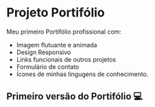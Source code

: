# Projeto Portifólio 

Meu primeiro Portifólio profissional com:
+ Imagem flutuante e animada
+ Design Responsivo
+ Links funcionais de outros projetos
+ Formulário de contato
+ Ícones de minhas lingugens de conhecimento.

## Primeiro versão do Portifólio 💻
